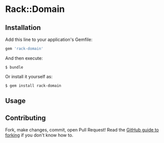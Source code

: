# Rack::Domain


## Installation

Add this line to your application's Gemfile:

```ruby
gem 'rack-domain'
```

And then execute:

    $ bundle

Or install it yourself as:

    $ gem install rack-domain

## Usage


## Contributing

Fork, make changes, commit, open Pull Request! Read the [GitHub guide to
forking][forking] if you don't know how to.



[forking]: https://help.github.com/articles/fork-a-repo/
